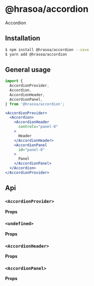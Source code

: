 # @hrasoa/accordion

Accordion

## Installation

```bash
$ npm install @hrasoa/accordion --save
$ yarn add @hrasoa/accordion
```

## General usage

```jsx
import {
  AccordionProvider,
  Accordion,
  AccordionHeader,
  AccordionPanel,
} from '@hrasoa/accordion';

<AccordionProvider>
  <Accordion>
    <AccordionHeader
      controls="panel-0"
    >
      Header
    </AccordionHeader>
    <AccordionPanel
      id="panel-0"
    >
      Panel
    </AccordionPanel>
  </Accordion>
</AccordionProvider>
```


## Api

### `<AccordionProvider>`



**Props**



### `<undefined>`



**Props**



### `<AccordionHeader>`



**Props**



### `<AccordionPanel>`



**Props**


